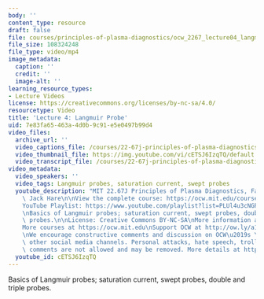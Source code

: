 ```yaml
---
body: ''
content_type: resource
draft: false
file: courses/principles-of-plasma-diagnostics/ocw_2267_lecture04_langmuir_probes_360p_16_9.mp4
file_size: 108324248
file_type: video/mp4
image_metadata:
  caption: ''
  credit: ''
  image-alt: ''
learning_resource_types:
- Lecture Videos
license: https://creativecommons.org/licenses/by-nc-sa/4.0/
resourcetype: Video
title: 'Lecture 4: Langmuir Probe'
uid: 7e83fa65-463a-4d0b-9c91-e5e0497b99d4
video_files:
  archive_url: ''
  video_captions_file: /courses/22-67j-principles-of-plasma-diagnostics-fall-2023/12CxBSSCtxTSM5GiEyvYpOPa8MAFNdhSf_transcript.webvtt
  video_thumbnail_file: https://img.youtube.com/vi/cETSJ6IzqTQ/default.jpg
  video_transcript_file: /courses/22-67j-principles-of-plasma-diagnostics-fall-2023/12CxBSSCtxTSM5GiEyvYpOPa8MAFNdhSf_transcript.pdf
video_metadata:
  video_speakers: ''
  video_tags: Langmuir probes, saturation current, swept probes
  youtube_description: "MIT 22.67J Principles of Plasma Diagnostics, Fall 2023\nInstructor:\
    \ Jack Hare\n\nView the complete course: https://ocw.mit.edu/courses/22-67j-principles-of-plasma-diagnostics-fall-2023/\n\
    YouTube Playlist: https://www.youtube.com/playlist?list=PLUl4u3cNGP61wK-NwYKZMuABl_eHBmhu4\n\
    \nBasics of Langmuir probes; saturation current, swept probes, double and triple\
    \ probes.\n\nLicense: Creative Commons BY-NC-SA\nMore information at https://ocw.mit.edu/terms\n\
    More courses at https://ocw.mit.edu\nSupport OCW at http://ow.ly/a1If50zVRlQ\n\
    \nWe encourage constructive comments and discussion on OCW\u2019s YouTube and\
    \ other social media channels. Personal attacks, hate speech, trolling, and inappropriate\
    \ comments are not allowed and may be removed. More details at https://ocw.mit.edu/comments.\n"
  youtube_id: cETSJ6IzqTQ
---
```

Basics of Langmuir probes; saturation current, swept probes, double and triple probes.